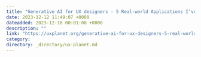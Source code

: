 ```yaml
---
title: "Generative AI for UX designers - 5 Real-world Applications I’ve Explored"
date: 2023-12-12 11:49:07 +0000
dateadded: 2023-12-18 00:01:08 +0000
description: ""
link: "https://uxplanet.org/generative-ai-for-ux-designers-5-real-world-applications-ive-explored-718eeb2798b3?source=rss----819cc2aaeee0---4"
category:
directory: _directory/ux-planet.md
---
```

